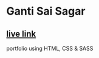 # Ganti Sai Sagar

## [live link](https://tallminion.github.io/myportfolio-01/)

portfolio using HTML, CSS &amp; SASS
